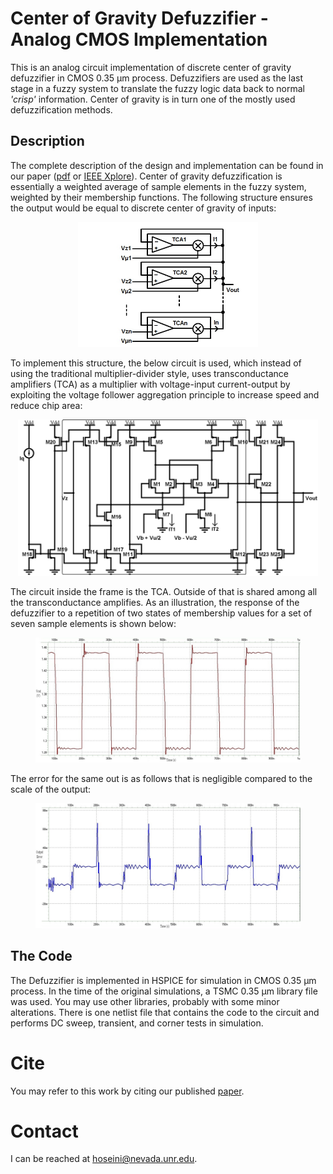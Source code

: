 #  Center of Gravity Defuzzifier - Analog CMOS Implementation
This is an analog circuit implementation of discrete center of gravity defuzzifier in CMOS 0.35 &#956;m process. Defuzzifiers are used as the last stage in a fuzzy system to translate the fuzzy logic data back to normal *'crisp'* information. Center of gravity is in turn one of the mostly used defuzzification methods.

## Description
The complete description of the design and implementation can be found in our paper ([pdf](./docs/2010-ICEDSA-Defuzzifier.pdf) or [IEEE Xplore](https://doi.org/10.1109/ICEDSA.2010.5503081)). Center of gravity defuzzification is essentially a weighted average of sample elements in the fuzzy system, weighted by their membership functions. The following structure ensures the output would be equal to discrete center of gravity of inputs:

<p align="center">
  <img src="./docs/schematic.jpg" alt="Schematic of the defuzzifier" height=200/>
</p>

To implement this structure, the below circuit is used, which instead of using the traditional multiplier-divider style, uses transconductance amplifiers (TCA) as a multiplier with voltage-input current-output by exploiting the voltage follower aggregation principle to increase speed and reduce chip area:

<p align="center">
  <img src="./docs/circuit.jpg" alt="Defuzzifier circuit" height=250/>
</p>

The circuit inside the frame is the TCA. Outside of that is shared among all the transconductance amplifies. 
As an illustration, the response of the defuzzifier to a repetition of two states of membership values for a set of seven sample elements is shown below:

<p align="center">
  <img src="./docs/ex1-out.jpg" alt="Example output" height=200/>
</p>

The error for the same out is as follows that is negligible compared to the scale of the output:

<p align="center">
  <img src="./docs/ex1-err.jpg" alt="Error in the example" height=200/>
</p>

## The Code
The Defuzzifier is implemented in HSPICE for simulation in CMOS 0.35 &#956;m process. In the time of the original simulations, a TSMC 0.35 &#956;m library file was used. You may use other libraries, probably with some minor alterations. There is one netlist file that contains the code to the circuit and performs DC sweep, transient, and corner tests in simulation.

# Cite
You may refer to this work by citing our published [paper](https://doi.org/10.1109/ICEDSA.2010.5503081).

# Contact
I can be reached at hoseini@nevada.unr.edu.
